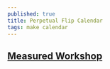 ```yaml
---
published: true
title: Perpetual Flip Calendar
tags: make calendar
---
```

## [Measured Workshop](https://www.youtube.com/watch?v=VJ1Hv339CgQ)